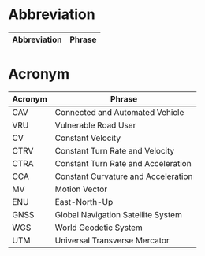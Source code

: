 # Abbreviation

|Abbreviation|Phrase|
|-|-|

# Acronym
|Acronym|Phrase|
|-|-|
|CAV|Connected and Automated Vehicle|
|VRU|Vulnerable Road User|
|CV|Constant Velocity|
|CTRV|Constant Turn Rate and Velocity|
|CTRA|Constant Turn Rate and Acceleration|
|CCA|Constant Curvature and Acceleration|
|MV|Motion Vector|
|ENU|East-North-Up|
|GNSS|Global Navigation Satellite System|
|WGS|World Geodetic System|
|UTM|Universal Transverse Mercator|